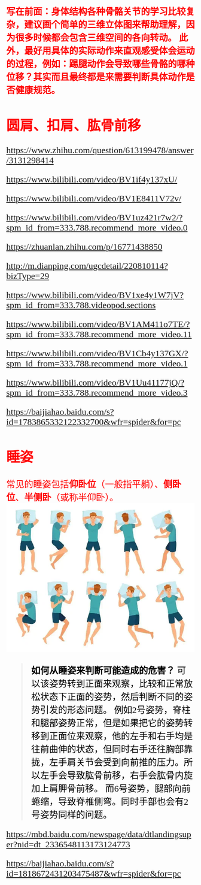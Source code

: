 <font color =red face=kaiti size=5>**写在前面：身体结构各种骨骼关节的学习比较复杂，建议画个简单的三维立体图来帮助理解，因为很多时候都会包含三维空间的各向转动。
此外，最好用具体的实际动作来直观感受体会运动的过程，例如：踢腿动作会导致哪些骨骼的哪种位移？其实而且最终都是来需要判断具体动作是否健康规范。**

## 圆肩、扣肩、肱骨前移




https://www.zhihu.com/question/613199478/answer/3131298414

https://www.bilibili.com/video/BV1if4y137xU/

https://www.bilibili.com/video/BV1E8411V72v/

https://www.bilibili.com/video/BV1uz421r7w2/?spm_id_from=333.788.recommend_more_video.0

https://zhuanlan.zhihu.com/p/16771438850

http://m.dianping.com/ugcdetail/220810114?bizType=29

https://www.bilibili.com/video/BV1xe4y1W7jV?spm_id_from=333.788.videopod.sections

https://www.bilibili.com/video/BV1AM411o7TE/?spm_id_from=333.788.recommend_more_video.11

https://www.bilibili.com/video/BV1Cb4y137GX/?spm_id_from=333.788.recommend_more_video.1

https://www.bilibili.com/video/BV1Uu41177jQ/?spm_id_from=333.788.recommend_more_video.3


https://baijiahao.baidu.com/s?id=1783865332122332700&wfr=spider&for=pc

## 睡姿
常见的睡姿包括**仰卧位**（一般指平躺）、**侧卧位**、**半侧卧**（或称半仰卧）。
<img src="https://github.com/zeff163/stackedit-app-data/blob/master/file/%E8%BF%90%E5%8A%A8/picture/001.jpg?raw=true"> 
> <font color =o>**如何从睡姿来判断可能造成的危害？**
> 可以该姿势转到正面来观察，比较和正常放松状态下正面的姿势，然后判断不同的姿势引发的形态问题。
> 例如2号姿势，脊柱和腿部姿势正常，但是如果把它的姿势转移到正面位来观察，他的左手和右手均是往前曲伸的状态，但同时右手还往胸部靠拢，左手肩关节会受到向前推的压力。所以左手会导致肱骨前移，右手会肱骨内旋加上肩胛骨前移。
> 而6号姿势，腿部向前蜷缩，导致脊椎侧弯。同时手部也会有2号姿势同样的问题。

https://mbd.baidu.com/newspage/data/dtlandingsuper?nid=dt_2336548113173124773

https://baijiahao.baidu.com/s?id=1818672431203475487&wfr=spider&for=pc
<!--stackedit_data:
eyJoaXN0b3J5IjpbNTk4NzQwNDEzLDEwNjYwNDkzOSwxMDAyNT
YyNjg1LDEwNjE0MTY5NzgsMjc1NzkxODEwLDkzNTUwNTExXX0=

-->